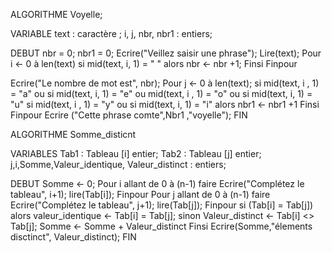 ALGORITHME Voyelle;

VARIABLE
text : caractère ; 
i, j, nbr, nbr1 : entiers;

DEBUT
nbr = 0;
nbr1 = 0;
Ecrire("Veillez saisir une phrase");
Lire(text);
Pour i <- 0 à len(text)
	si mid(text, i, 1) = " " alors
		nbr <- nbr +1;
	Finsi
Finpour

Ecrire("Le nombre de mot est", nbr);
Pour j <- 0 à len(text);
	si mid(text, i , 1) = "a" ou si mid(text, i, 1) = "e"
	ou mid(text, i , 1) = "o" ou si mid(text, i, 1) = "u"
	si mid(text, i , 1) = "y" ou si mid(text, i, 1) = "i" alors
		nbr1 <- nbr1 +1
	Finsi
Finpour
Ecrire ("Cette phrase comte",Nbr1 ,"voyelle");
FIN


ALGORITHME Somme_disticnt

VARIABLES 
Tab1 : Tableau [i] entier;
Tab2 : Tableau [j] entier;
j,i,Somme,Valeur_identique, Valeur_distinct : entiers;

DEBUT 
Somme <- 0;
Pour i allant de 0 à (n-1) faire
	Ecrire("Complétez le tableau", i+1);
	lire(Tab[i]);
Finpour
Pour j allant de 0 à (n-1) faire
	Ecrire("Complétez le tableau", j+1);
	lire(Tab[j]);
Finpour 
si (Tab[i] = Tab[j]) alors
	valeur_identique <- Tab[i] = Tab[j];
sinon 
	Valeur_distinct <-  Tab[i] <> Tab[j]; 
	Somme <- Somme + Valeur_distinct
Finsi
Ecrire(Somme,"élements disctinct", Valeur_distinct);
FIN
